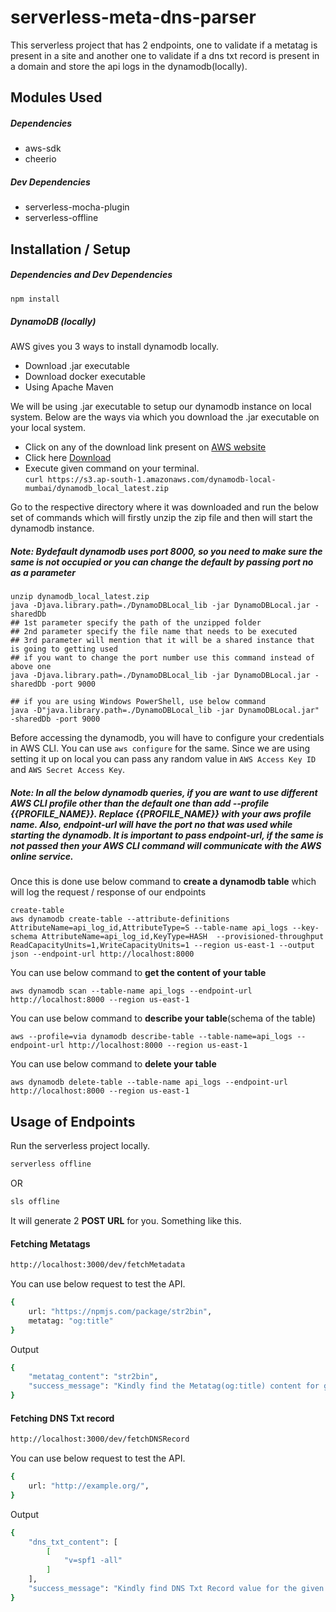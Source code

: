 # serverless-meta-dns-parser

This serverless project that has 2 endpoints, one to validate if a metatag is present in a site and another one to validate if a dns txt record is present in a domain and store the api logs in the dynamodb(locally).

## Modules Used

##### Dependencies
- aws-sdk
- cheerio

##### Dev Dependencies
- serverless-mocha-plugin
- serverless-offline


## Installation / Setup

##### Dependencies and Dev Dependencies
```bash
npm install
```

##### DynamoDB (locally)

AWS gives you 3 ways to install dynamodb locally.
- Download .jar executable
- Download docker executable
- Using Apache Maven

We will be using .jar executable to setup our dynamodb instance on local system. Below are the ways via which you download the .jar executable on your local system. 
- Click on any of the download link present on  [AWS website](https://docs.aws.amazon.com/amazondynamodb/latest/developerguide/DynamoDBLocal.DownloadingAndRunning.html) 
- Click here [Download](ttps://s3.ap-south-1.amazonaws.com/dynamodb-local-mumbai/dynamodb_local_latest.zip)
- Execute given command on your terminal. \
`
curl https://s3.ap-south-1.amazonaws.com/dynamodb-local-mumbai/dynamodb_local_latest.zip
`

Go to the respective directory where it was downloaded and run the below set of commands which will firstly unzip the zip file and then will start the dynamodb instance. 
##### Note: Bydefault dynamodb uses port 8000, so you need to make sure the same is not occupied or you can change the default by passing port no as a parameter
```
unzip dynamodb_local_latest.zip
java -Djava.library.path=./DynamoDBLocal_lib -jar DynamoDBLocal.jar -sharedDb
## 1st parameter specify the path of the unzipped folder
## 2nd parameter specify the file name that needs to be executed
## 3rd parameter will mention that it will be a shared instance that is going to getting used
## if you want to change the port number use this command instead of above one
java -Djava.library.path=./DynamoDBLocal_lib -jar DynamoDBLocal.jar -sharedDb -port 9000

## if you are using Windows PowerShell, use below command
java -D"java.library.path=./DynamoDBLocal_lib -jar DynamoDBLocal.jar" -sharedDb -port 9000

```
Before accessing the dynamodb, you will have to configure your credentials in AWS CLI. You can use `aws configure` for the same. Since we are using setting it up on local you can pass any random value in `AWS Access Key ID`  and `AWS Secret Access Key`.

##### Note: In all the below dynamodb queries, if you are want to use different AWS CLI profile other than the default one than add --profile {{PROFILE_NAME}}. Replace {{PROFILE_NAME}} with your aws profile name. Also, endpoint-url will have the port no that was used while starting the dynamodb. It is important to pass endpoint-url, if the same is not passed then your AWS CLI command will communicate with the AWS online service.
Once this is done use below command to **create a dynamodb table** which will log the request / response of our endpoints
```
create-table
aws dynamodb create-table --attribute-definitions AttributeName=api_log_id,AttributeType=S --table-name api_logs --key-schema AttributeName=api_log_id,KeyType=HASH  --provisioned-throughput ReadCapacityUnits=1,WriteCapacityUnits=1 --region us-east-1 --output json --endpoint-url http://localhost:8000
```

You can use below command to **get the content of your table**
```
aws dynamodb scan --table-name api_logs --endpoint-url http://localhost:8000 --region us-east-1
```

You can use below command to **describe your table**(schema of the table)
```
aws --profile=via dynamodb describe-table --table-name=api_logs --endpoint-url http://localhost:8000 --region us-east-1
```

You can use below command to **delete your table**
```
aws dynamodb delete-table --table-name api_logs --endpoint-url http://localhost:8000 --region us-east-1
```

## Usage of Endpoints

Run the serverless project locally.

```bash
serverless offline
```
OR
```bash
sls offline
```

It will generate 2 **POST URL** for you. Something like this.
#### Fetching Metatags 
```bash
http://localhost:3000/dev/fetchMetadata 
```

You can use below request to test the API.
```bash
{
    url: "https://npmjs.com/package/str2bin",
    metatag: "og:title"
}
```

Output
```bash
{
    "metatag_content": "str2bin",
    "success_message": "Kindly find the Metatag(og:title) content for given URL(https://npmjs.com/package/str2bin)!"
}
```

#### Fetching DNS Txt record 
```bash
http://localhost:3000/dev/fetchDNSRecord
```
You can use below request to test the API.
```bash
{
    url: "http://example.org/",
}
```

Output
```bash
{
    "dns_txt_content": [
        [
            "v=spf1 -all"
        ]
    ],
    "success_message": "Kindly find DNS Txt Record value for the given URL(http://example.org/)!"
}
```
